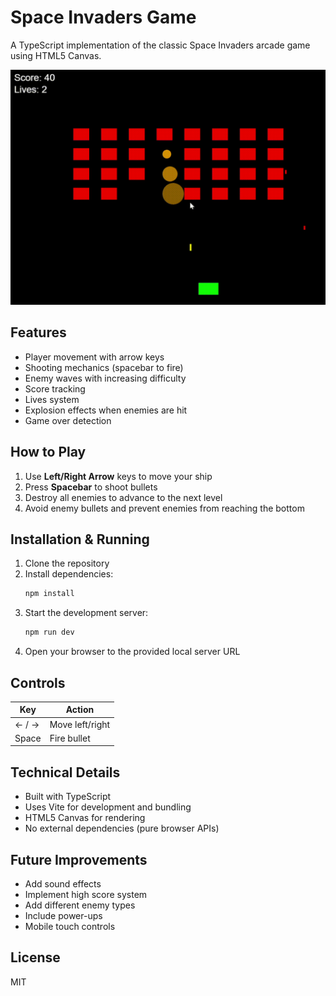 # Space Invaders Game

A TypeScript implementation of the classic Space Invaders arcade game using HTML5 Canvas.

![Game Screenshot](screen.gif)

## Features

- Player movement with arrow keys
- Shooting mechanics (spacebar to fire)
- Enemy waves with increasing difficulty
- Score tracking
- Lives system
- Explosion effects when enemies are hit
- Game over detection

## How to Play

1. Use **Left/Right Arrow** keys to move your ship
2. Press **Spacebar** to shoot bullets
3. Destroy all enemies to advance to the next level
4. Avoid enemy bullets and prevent enemies from reaching the bottom

## Installation & Running

1. Clone the repository
2. Install dependencies:
   ```bash
   npm install
   ```
3. Start the development server:
   ```bash
   npm run dev
   ```
4. Open your browser to the provided local server URL

## Controls

| Key        | Action           |
|------------|------------------|
| ← / →      | Move left/right  |
| Space      | Fire bullet      |

## Technical Details

- Built with TypeScript
- Uses Vite for development and bundling
- HTML5 Canvas for rendering
- No external dependencies (pure browser APIs)

## Future Improvements

- Add sound effects
- Implement high score system
- Add different enemy types
- Include power-ups
- Mobile touch controls

## License

MIT
